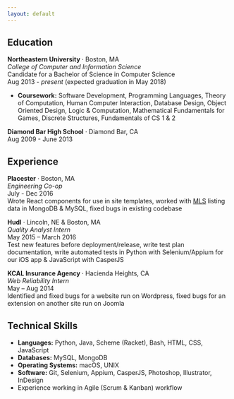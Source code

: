 ```yaml
---
layout: default
---
```


Education
---
**Northeastern University** · Boston, MA  
*College of Computer and Information Science*  
Candidate for a Bachelor of Science in Computer Science  
Aug 2013 - *present* (expected graduation in May 2018)  
* **Coursework:** Software Development, Programming Languages, Theory of Computation, Human Computer Interaction, Database Design, Object Oriented Design, Logic & Computation, Mathematical Fundamentals for Games, Discrete Structures, Fundamentals of CS 1 & 2

**Diamond Bar High School** · Diamond Bar, CA  
Aug 2009 - June 2013  

Experience
---
**Placester** · Boston, MA  
*Engineering Co-op*  
July - Dec 2016  
Wrote React components for use in site templates, worked with [MLS](https://en.wikipedia.org/wiki/Multiple_listing_service) listing data in MongoDB & MySQL, fixed bugs in existing codebase  

**Hudl** · Lincoln, NE & Boston, MA  
*Quality Analyst Intern*  
May 2015 – March 2016  
Test new features before deployment/release, write test plan documentation, write automated tests in Python with Selenium/Appium for our iOS app & JavaScript with CasperJS  

**KCAL Insurance Agency** · Hacienda Heights, CA  
*Web Reliability Intern*  
May – Aug 2014  
Identified and fixed bugs for a website run on Wordpress, fixed bugs for an extension on another site run on Joomla

Technical Skills
---
* **Languages:** Python, Java, Scheme (Racket), Bash, HTML, CSS, JavaScript
* **Databases:** MySQL, MongoDB
* **Operating Systems:** macOS, UNIX
* **Software:** Git, Selenium, Appium, CasperJS, Photoshop, Illustrator, InDesign
* Experience working in Agile (Scrum & Kanban) workflow
